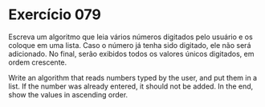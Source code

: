 # Exercício 079

Escreva um algoritmo que leia vários números digitados pelo usuário e os coloque em uma lista. Caso o número já tenha sido digitado, ele não será adicionado. No final, serão exibidos todos os valores únicos digitados, em ordem crescente.

Write an algorithm that reads numbers typed by the user, and put them in a list. If the number was already entered, it should not be added. In the end, show the values in ascending order.
